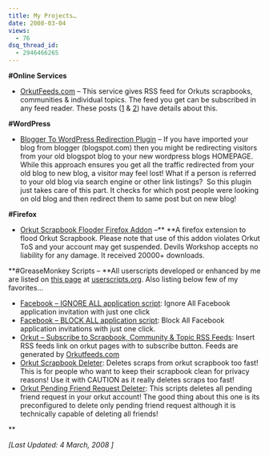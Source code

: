 ```yaml
---
title: My Projects…
date: 2008-03-04
views:
  - 76
dsq_thread_id:
  - 2946466265
---
```

**#Online Services**

  * <a href="http://www.orkutfeeds.com/" onclick="_gaq.push(['_trackEvent', 'outbound-article', 'http://www.orkutfeeds.com/', 'OrkutFeeds.com']);" target="_blank">OrkutFeeds.com</a> &#8211; This service gives RSS feed for Orkuts scrapbooks, communities & individual topics. The feed you get can be subscribed in any feed reader. These posts (<a href="http://devilsworkshop.org/2008/02/21/orkutfeeds-get-rss-feeds-for-orkut-scrapbook/" target="_blank">1</a> & <a href="http://devilsworkshop.org/2008/03/01/orkutfeeds-supports-orkut-communities-topics-feeds-now/" target="_blank">2</a>) have details about this.

**#WordPress**

  * <a href="http://devilsworkshop.org/2008/01/19/blogger-to-wordpress-redirection-plugin-with-1-to-1-mapping-between-old-and-new-blog-posts/" target="_blank">Blogger To WordPress Redirection Plugin</a> &#8211; If you have imported your blog from blogger (blogspot.com) then you might be redirecting visitors from your old blogspot blog to your new wordpress blogs HOMEPAGE. While this approach ensures you get all the traffic redirected from your old blog to new blog, a visitor may feel lost! What if a person is referred to your old blog via search engine or other link listings?  So this plugin just takes care of this part. It checks for which post people were looking on old blog and then redirect them to same post but on new blog!

**#Firefox**

  * <a href="http://devilsworkshop.org/2006/08/08/orkut-finally-a-scrapbook-flooder-for-new-orkut-codes/" target="_blank">Orkut Scrapbook Flooder Firefox Addon</a> &#8211;** **A firefox extension to flood Orkut Scrapbook. Please note that use of this addon violates Orkut ToS and your account may get suspended. Devils Workshop accepts no liability for any damage. It received 20000+ downloads.

**#GreaseMonkey Scripts &#8211; **All userscripts developed or enhanced by me are listed on <a href="http://userscripts.org/users/5398/scripts" onclick="_gaq.push(['_trackEvent', 'outbound-article', 'http://userscripts.org/users/5398/scripts', 'this page']);" target="_blank">this page</a> at <a href="http://userscripts.org/" onclick="_gaq.push(['_trackEvent', 'outbound-article', 'http://userscripts.org/', 'userscripts.org']);" target="_blank">userscripts.org</a>. Also listing below few of my favorites&#8230;

  * <a href="http://devilsworkshop.org/2007/11/30/ignoreall-button-to-avoid-facebook-invitation-spam/" target="_blank">Facebook &#8211; IGNORE ALL application script</a>: Ignore All Facebook application invitation with just one click
  * <a href="http://devilsworkshop.org/2008/01/14/block-all-application-requests-with-one-click-facebook/" target="_blank">Facebook &#8211; BLOCK ALL application script</a>: Block All Facebook application invitations with just one click.
  * <a href="http://devilsworkshop.org/2007/08/01/orkut-subscribe-to-rss-feed-of-any-scrapbook-community-with-just-one-click/" target="_blank">Orkut &#8211; Subscribe to Scrapbook, Community & Topic RSS Feeds</a>: Insert RSS feeds link on orkut pages with to subscribe button. Feeds are generated by <a href="http://www.orkutfeeds.com/" onclick="_gaq.push(['_trackEvent', 'outbound-article', 'http://www.orkutfeeds.com/', 'Orkutfeeds.com']);" target="_blank">Orkutfeeds.com</a>
  * <a href="http://devilsworkshop.org/2007/04/03/orkut-scrap-deleter-script-anti-flooding/" target="_blank">Orkut Scrapbook Deleter</a>: Deletes scraps from orkut scrapbook too fast! This is for people who want to keep their scrapbook clean for privacy reasons! Use it with CAUTION as it really deletes scraps too fast!
  * <a href="http://devilsworkshop.org/2007/06/15/orkut-pending-friend-requests-deleter-script/" target="_blank">Orkut Pending Friend Request Deleter</a>: This scripts deletes all pending friend request in your orkut account! The good thing about this one is its preconfigured to delete only pending friend request although it is technically capable of deleting all friends!

**

*[Last Updated: 4 March, 2008 ]*

